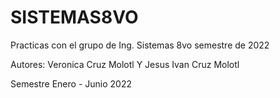 # SISTEMAS8VO
Practicas con el grupo de Ing. Sistemas 8vo semestre de 2022

Autores: Veronica Cruz Molotl Y Jesus Ivan Cruz Molotl

Semestre Enero -  Junio 2022
